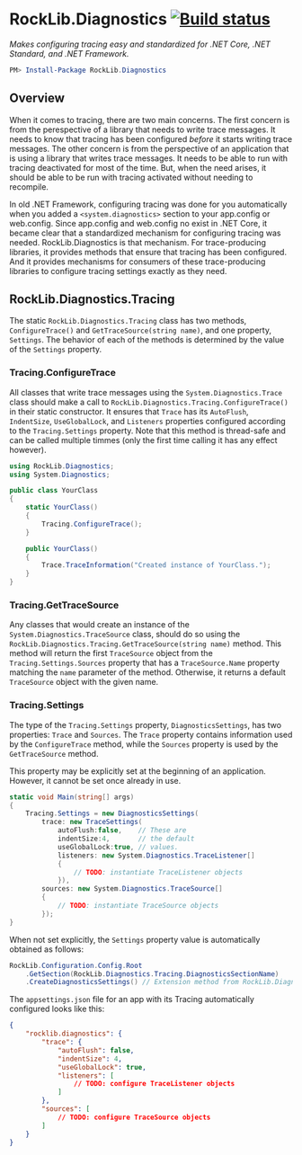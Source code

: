 # RockLib.Diagnostics [![Build status](https://ci.appveyor.com/api/projects/status/9gra3aiyh2bb8rob?svg=true)](https://ci.appveyor.com/project/bfriesen/rocklib-diagnostics)

_Makes configuring tracing easy and standardized for .NET Core, .NET Standard, and .NET Framework._

```powershell
PM> Install-Package RockLib.Diagnostics
```

## Overview

When it comes to tracing, there are two main concerns. The first concern is from the perespective of a library that needs to write trace messages. It needs to know that tracing has been configured *before* it starts writing trace messages. The other concern is from the perspective of an application that is using a library that writes trace messages. It needs to be able to run with tracing deactivated for most of the time. But, when the need arises, it should be able to be run with tracing activated without needing to recompile.

In old .NET Framework, configuring tracing was done for you automatically when you added a `<system.diagnostics>` section to your app.config or web.config. Since app.config and web.config no exist in .NET Core, it became clear that a standardized mechanism for configuring tracing was needed. RockLib.Diagnostics is that mechanism. For trace-producing libraries, it provides methods that ensure that tracing has been configured. And it provides mechanisms for consumers of these trace-producing libraries to configure tracing settings exactly as they need.

## RockLib.Diagnostics.Tracing

The static `RockLib.Diagnostics.Tracing` class has two methods, `ConfigureTrace()` and `GetTraceSource(string name)`, and one property, `Settings`. The behavior of each of the methods is determined by the value of the `Settings` property.

### Tracing.ConfigureTrace

All classes that write trace messages using the `System.Diagnostics.Trace` class should make a call to `RockLib.Diagnostics.Tracing.ConfigureTrace()` in their static constructor. It ensures that `Trace` has its `AutoFlush`, `IndentSize`, `UseGlobalLock`, and `Listeners` properties configured according to the `Tracing.Settings` property. Note that this method is thread-safe and can be called multiple timmes (only the first time calling it has any effect however).

```c#
using RockLib.Diagnostics;
using System.Diagnostics;

public class YourClass
{
    static YourClass()
    {
        Tracing.ConfigureTrace();
    }

    public YourClass()
    {
        Trace.TraceInformation("Created instance of YourClass.");
    }
}
```

### Tracing.GetTraceSource

Any classes that would create an instance of the `System.Diagnostics.TraceSource` class, should do so using the `RockLib.Diagnostics.Tracing.GetTraceSource(string name)` method. This method will return the first `TraceSource` object from the `Tracing.Settings.Sources` property that has a `TraceSource.Name` property matching the `name` parameter of the method. Otherwise, it returns a default `TraceSource` object with the given name.

### Tracing.Settings

The type of the `Tracing.Settings` property, `DiagnosticsSettings`, has two properties: `Trace` and `Sources`. The `Trace` property contains information used by the `ConfigureTrace` method, while the `Sources` property is used by the `GetTraceSource` method.

This property may be explicitly set at the beginning of an application. However, it cannot be set once already in use.

```c#
static void Main(string[] args)
{
    Tracing.Settings = new DiagnosticsSettings(
        trace: new TraceSettings(
            autoFlush:false,    // These are
            indentSize:4,       // the default
            useGlobalLock:true, // values.
            listeners: new System.Diagnostics.TraceListener[]
            {
                // TODO: instantiate TraceListener objects
            }),
        sources: new System.Diagnostics.TraceSource[]
        {
            // TODO: instantiate TraceSource objects
        });
}
```

When not set explicitly, the `Settings` property value is automatically obtained as follows:

```c#
RockLib.Configuration.Config.Root
    .GetSection(RockLib.Diagnostics.Tracing.DiagnosticsSectionName)
    .CreateDiagnosticsSettings() // Extension method from RockLib.Diagnostics.ConfigurationExtensions
```

The `appsettings.json` file for an app with its Tracing automatically configured looks like this:

```json
{
    "rocklib.diagnostics": {
        "trace": {
            "autoFlush": false,
            "indentSize": 4,
            "useGlobalLock": true,
            "listeners": [
                // TODO: configure TraceListener objects
            ]
        },
        "sources": [
            // TODO: configure TraceSource objects
        ]
    }
}

```